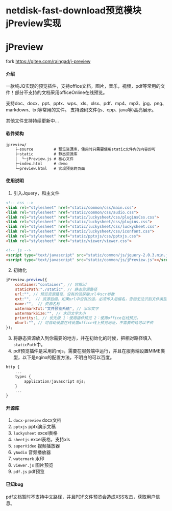 # netdisk-fast-download预览模块 jPreview实现

# jPreview
fork https://gitee.com/raingad/j-preview
#### 介绍
一款纯JQ实现的预览插件，支持office文档，图片，音乐，视频，pdf等常用的文件！部分不支持的文档采用officeOnline在线预览。

支持doc、docx、ppt、pptx、wps、xls、xlsx、pdf、mp4、mp3、jpg、png、markdown、txt等常用的文件。
支持源码文件(js、cpp、java等)高亮展示。

其他文件支持持续更新中...

#### 软件架构

```html
jpreview/
    ├─source         # 预览资源库，使用时只需要使用static文件内的内容即可
    ├─static         # 静态资源库
    │  └─jPreview.js # 核心文件
    ├─index.html     # demo
    └─preview.html   # 实现预览的页面
```



#### 使用说明

1.  引入Jquery，和主文件
``` html
<!-- css -->
<link rel="stylesheet" href="static/common/css/main.css">
<link rel="stylesheet" href="static/common/css/audio.css">
<link rel="stylesheet" href="static/luckysheet/css/pluginsCss.css">
<link rel="stylesheet" href="static/luckysheet/css/plugins.css">
<link rel="stylesheet" href="static/luckysheet/css/luckysheet.css">
<link rel="stylesheet" href="static/luckysheet/css/iconfont.css">
<link rel="stylesheet" href="static/pptxjs/css/pptxjs.css">
<link rel="stylesheet" href="static/viewer/viewer.css">

<!-- js -->
<script type="text/javascript" src="static/common/js/jquery-2.0.3.min.js"></script>
<script type="text/javascript" src="static/common/js/jPreview.js"></script>
```
2.  初始化

```javascript
jPreview.preview({
    container:"container", // 容器id
    staticPath:"./static", // 静态资源路径
    url:"", // 预览资源路径，没有的话获取url中scr参数
    ext:"",  // 资源后缀，如果url中没有的话，必须传入后缀名，否则无法识别文件类型
    name:"",  // 资源名称
    watermarkTxt:"文件预览系统", // 水印文字
    watermarkSize:"", // 水印文字大小
    priority:1, // 优先级 1：使用插件预览 2：使用office在线预览，
    oburl:"", // 可自动设置在线设置office线上预览地址，不需要的话可以不传
});
```
3.  将静态资源放入到你需要的地方，并在初始化的时候，把相对路径填入`staticPath`中。
4.  pdf预览插件是采用的mjs，需要在服务端中运行，并且在服务端设置MIME类型，以下是nginx的配置方法，不明白的可以百度。

```javascript
http {
	...
	types {
		application/javascript mjs;
	}
	...
}
```
#### 开源库

1.  `docx-preview` docx文档
2.  `pptxjs` pptx演示文稿
3.  `luckysheet` excel表格
4.  `sheetjs` excel表格，支持xls
5.  `superVideo` 视频播放器
6.  `yAudio` 音频播放器
7.  `watermark` 水印
8.  `viewer.js` 图片预览
9.  `pdf.js` pdf预览

#### 已知bug

pdf文档暂时不支持中文路径，并且PDF文件预览会造成XSS攻击，获取用户信息。

